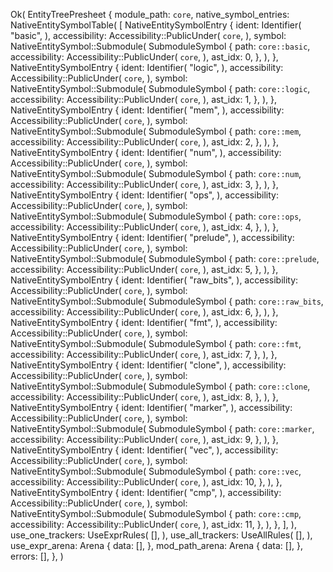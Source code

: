 Ok(
    EntityTreePresheet {
        module_path: `core`,
        native_symbol_entries: NativeEntitySymbolTable(
            [
                NativeEntitySymbolEntry {
                    ident: Identifier(
                        "basic",
                    ),
                    accessibility: Accessibility::PublicUnder(
                        `core`,
                    ),
                    symbol: NativeEntitySymbol::Submodule(
                        SubmoduleSymbol {
                            path: `core::basic`,
                            accessibility: Accessibility::PublicUnder(
                                `core`,
                            ),
                            ast_idx: 0,
                        },
                    ),
                },
                NativeEntitySymbolEntry {
                    ident: Identifier(
                        "logic",
                    ),
                    accessibility: Accessibility::PublicUnder(
                        `core`,
                    ),
                    symbol: NativeEntitySymbol::Submodule(
                        SubmoduleSymbol {
                            path: `core::logic`,
                            accessibility: Accessibility::PublicUnder(
                                `core`,
                            ),
                            ast_idx: 1,
                        },
                    ),
                },
                NativeEntitySymbolEntry {
                    ident: Identifier(
                        "mem",
                    ),
                    accessibility: Accessibility::PublicUnder(
                        `core`,
                    ),
                    symbol: NativeEntitySymbol::Submodule(
                        SubmoduleSymbol {
                            path: `core::mem`,
                            accessibility: Accessibility::PublicUnder(
                                `core`,
                            ),
                            ast_idx: 2,
                        },
                    ),
                },
                NativeEntitySymbolEntry {
                    ident: Identifier(
                        "num",
                    ),
                    accessibility: Accessibility::PublicUnder(
                        `core`,
                    ),
                    symbol: NativeEntitySymbol::Submodule(
                        SubmoduleSymbol {
                            path: `core::num`,
                            accessibility: Accessibility::PublicUnder(
                                `core`,
                            ),
                            ast_idx: 3,
                        },
                    ),
                },
                NativeEntitySymbolEntry {
                    ident: Identifier(
                        "ops",
                    ),
                    accessibility: Accessibility::PublicUnder(
                        `core`,
                    ),
                    symbol: NativeEntitySymbol::Submodule(
                        SubmoduleSymbol {
                            path: `core::ops`,
                            accessibility: Accessibility::PublicUnder(
                                `core`,
                            ),
                            ast_idx: 4,
                        },
                    ),
                },
                NativeEntitySymbolEntry {
                    ident: Identifier(
                        "prelude",
                    ),
                    accessibility: Accessibility::PublicUnder(
                        `core`,
                    ),
                    symbol: NativeEntitySymbol::Submodule(
                        SubmoduleSymbol {
                            path: `core::prelude`,
                            accessibility: Accessibility::PublicUnder(
                                `core`,
                            ),
                            ast_idx: 5,
                        },
                    ),
                },
                NativeEntitySymbolEntry {
                    ident: Identifier(
                        "raw_bits",
                    ),
                    accessibility: Accessibility::PublicUnder(
                        `core`,
                    ),
                    symbol: NativeEntitySymbol::Submodule(
                        SubmoduleSymbol {
                            path: `core::raw_bits`,
                            accessibility: Accessibility::PublicUnder(
                                `core`,
                            ),
                            ast_idx: 6,
                        },
                    ),
                },
                NativeEntitySymbolEntry {
                    ident: Identifier(
                        "fmt",
                    ),
                    accessibility: Accessibility::PublicUnder(
                        `core`,
                    ),
                    symbol: NativeEntitySymbol::Submodule(
                        SubmoduleSymbol {
                            path: `core::fmt`,
                            accessibility: Accessibility::PublicUnder(
                                `core`,
                            ),
                            ast_idx: 7,
                        },
                    ),
                },
                NativeEntitySymbolEntry {
                    ident: Identifier(
                        "clone",
                    ),
                    accessibility: Accessibility::PublicUnder(
                        `core`,
                    ),
                    symbol: NativeEntitySymbol::Submodule(
                        SubmoduleSymbol {
                            path: `core::clone`,
                            accessibility: Accessibility::PublicUnder(
                                `core`,
                            ),
                            ast_idx: 8,
                        },
                    ),
                },
                NativeEntitySymbolEntry {
                    ident: Identifier(
                        "marker",
                    ),
                    accessibility: Accessibility::PublicUnder(
                        `core`,
                    ),
                    symbol: NativeEntitySymbol::Submodule(
                        SubmoduleSymbol {
                            path: `core::marker`,
                            accessibility: Accessibility::PublicUnder(
                                `core`,
                            ),
                            ast_idx: 9,
                        },
                    ),
                },
                NativeEntitySymbolEntry {
                    ident: Identifier(
                        "vec",
                    ),
                    accessibility: Accessibility::PublicUnder(
                        `core`,
                    ),
                    symbol: NativeEntitySymbol::Submodule(
                        SubmoduleSymbol {
                            path: `core::vec`,
                            accessibility: Accessibility::PublicUnder(
                                `core`,
                            ),
                            ast_idx: 10,
                        },
                    ),
                },
                NativeEntitySymbolEntry {
                    ident: Identifier(
                        "cmp",
                    ),
                    accessibility: Accessibility::PublicUnder(
                        `core`,
                    ),
                    symbol: NativeEntitySymbol::Submodule(
                        SubmoduleSymbol {
                            path: `core::cmp`,
                            accessibility: Accessibility::PublicUnder(
                                `core`,
                            ),
                            ast_idx: 11,
                        },
                    ),
                },
            ],
        ),
        use_one_trackers: UseExprRules(
            [],
        ),
        use_all_trackers: UseAllRules(
            [],
        ),
        use_expr_arena: Arena {
            data: [],
        },
        mod_path_arena: Arena {
            data: [],
        },
        errors: [],
    },
)
